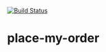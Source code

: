 [![Build Status](https://travis-ci.org/thehaymaker/place-my-order.png?branch=master)](https://travis-ci.org/thehaymaker/place-my-order)  

# place-my-order
